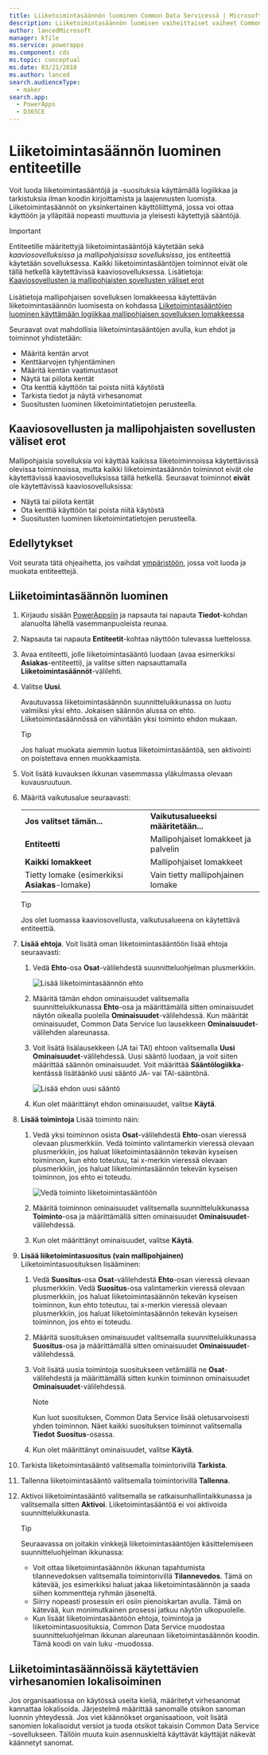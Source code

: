 ```yaml
---
title: Liiketoimintasäännön luominen Common Data Servicessä | MicrosoftDocs
description: Liiketoimintasäännön luomisen vaiheittaiset vaiheet Common Data Servicessä.
author: lancedMicrosoft
manager: kfile
ms.service: powerapps
ms.component: cds
ms.topic: conceptual
ms.date: 03/21/2018
ms.author: lanced
search.audienceType:
  - maker
search.app:
  - PowerApps
  - D365CE
---
```


# <a name="create-a-business-rule-for-an-entity"></a>Liiketoimintasäännön luominen entiteetille

Voit luoda liiketoimintasääntöjä ja -suosituksia käyttämällä logiikkaa ja tarkistuksia ilman koodin kirjoittamista ja laajennusten luomista. Liiketoimintasäännöt on yksinkertainen käyttöliittymä, jossa voi ottaa käyttöön ja ylläpitää nopeasti muuttuvia ja yleisesti käytettyjä sääntöjä.

> [!IMPORTANT]
> Entiteetille määritettyjä liiketoimintasääntöjä käytetään sekä *kaaviosovelluksissa* ja *mallipohjaisissa sovelluksissa*, jos entiteettiä käytetään sovelluksessa. Kaikki liiketoimintasääntöjen toiminnot eivät ole tällä hetkellä käytettävissä kaaviosovelluksessa. Lisätietoja: [Kaaviosovellusten ja mallipohjaisten sovellusten väliset erot](#differences-between-canvas-and-model-driven-apps)<br/><br/>
> Lisätietoja mallipohjaisen sovelluksen lomakkeessa käytettävän liiketoimintasäännön luomisesta on kohdassa [Liiketoimintasääntöjen luominen käyttämään logiikkaa mallipohjaisen sovelluksen lomakkeessa](../model-driven-apps/create-business-rules-recommendations-apply-logic-form.md)

Seuraavat ovat mahdollisia liiketoimintasääntöjen avulla, kun ehdot ja toiminnot yhdistetään:  
  
* Määritä kentän arvot  
* Kenttäarvojen tyhjentäminen  
* Määritä kentän vaatimustasot  
* Näytä tai piilota kentät  
* Ota kenttiä käyttöön tai poista niitä käytöstä  
* Tarkista tiedot ja näytä virhesanomat  
* Suositusten luominen liiketoimintatietojen perusteella.  
  
## <a name="differences-between-canvas-and-model-driven-apps"></a>Kaaviosovellusten ja mallipohjaisten sovellusten väliset erot

Mallipohjaisia sovelluksia voi käyttää kaikissa liiketoiminnoissa käytettävissä olevissa toiminnoissa, mutta kaikki liiketoimintasäännön toiminnot eivät ole käytettävissä kaaviosovelluksissa tällä hetkellä. Seuraavat toiminnot **eivät** ole käytettävissä kaaviosovelluksissa:

* Näytä tai piilota kentät  
* Ota kenttiä käyttöön tai poista niitä käytöstä  
* Suositusten luominen liiketoimintatietojen perusteella.  

## <a name="prerequisites"></a>Edellytykset
Voit seurata tätä ohjeaihetta, jos vaihdat [ympäristöön](../canvas-apps/working-with-environments.md), jossa voit luoda ja muokata entiteettejä.

## <a name="create-a-business-rule"></a>Liiketoimintasäännön luominen
  
1. Kirjaudu sisään [PowerAppsiin](https://web.powerapps.com/?utm_source=padocs&utm_medium=linkinadoc&utm_campaign=referralsfromdoc) ja napsauta tai napauta **Tiedot**-kohdan alanuolta lähellä vasemmanpuoleista reunaa.

2. Napsauta tai napauta **Entiteetit**-kohtaa näyttöön tulevassa luettelossa.
  
3. Avaa entiteetti, jolle liiketoimintasääntö luodaan (avaa esimerkiksi **Asiakas**-entiteetti), ja valitse sitten napsauttamalla **Liiketoimintasäännöt**-välilehti.  

4. Valitse **Uusi**.  
  
    Avautuvassa liiketoimintasäännön suunnitteluikkunassa on luotu valmiiksi yksi ehto. Jokaisen säännön alussa on ehto. Liiketoimintasäännössä on vähintään yksi toiminto ehdon mukaan.  

    > [!TIP]
    > Jos haluat muokata aiemmin luotua liiketoimintasääntöä, sen aktivointi on poistettava ennen muokkaamista.  
  
5. Voit lisätä kuvauksen ikkunan vasemmassa yläkulmassa olevaan kuvausruutuun.
  
6. Määritä vaikutusalue seuraavasti:  
  
    |||  
    |-|-|  
    |**Jos valitset tämän...**|**Vaikutusalueeksi määritetään...**|  
    |**Entiteetti**|Mallipohjaiset lomakkeet ja palvelin|  
    |**Kaikki lomakkeet**|Mallipohjaiset lomakkeet|  
    |Tietty lomake (esimerkiksi **Asiakas**-lomake)|Vain tietty mallipohjainen lomake|  

    > [!TIP]
    > Jos olet luomassa kaaviosovellusta, vaikutusalueena on käytettävä entiteettiä.
  
7. **Lisää ehtoja**. Voit lisätä oman liiketoimintasääntöön lisää ehtoja seuraavasti:  
  
    1. Vedä **Ehto**-osa **Osat**-välilehdestä suunnitteluohjelman plusmerkkiin.  
  
        ![Lisää liiketoimintasäännön ehto](./media/data-platform-cds-create-business-rule/add-condition-business-rule.png "Lisää liiketoimintasäännön ehto")  
  
    2. Määritä tämän ehdon ominaisuudet valitsemalla suunnitteluikkunassa **Ehto**-osa ja määrittämällä sitten ominaisuudet näytön oikealla puolella **Ominaisuudet**-välilehdessä. Kun määrität ominaisuudet, Common Data Service luo lausekkeen **Ominaisuudet**-välilehden alareunassa.  
  
    3. Voit lisätä lisälausekkeen (JA tai TAI) ehtoon valitsemalla **Uusi** **Ominaisuudet**-välilehdessä. Uusi sääntö luodaan, ja voit siiten määrittää säännön ominaisuudet. Voit määrittää **Sääntölogiikka**-kentässä lisätäänkö uusi sääntö JA- vai TAI-sääntönä.  
  
        ![Lisää ehdon uusi sääntö](./media/data-platform-cds-create-business-rule/add-new-rule-condition.png "Lisää ehdon uusi sääntö")  
  
    4. Kun olet määrittänyt ehdon ominaisuudet, valitse **Käytä**.  
  
8. **Lisää toimintoja** Lisää toiminto näin:  
  
    1. Vedä yksi toiminnon osista **Osat**-välilehdestä **Ehto**-osan vieressä olevaan plusmerkkiin. Vedä toiminto valintamerkin vieressä olevaan plusmerkkiin, jos haluat liiketoimintasäännön tekevän kyseisen toiminnon, kun ehto toteutuu, tai x-merkin vieressä olevaan plusmerkkiin, jos haluat liiketoimintasäännön tekevän kyseisen toiminnon, jos ehto ei toteudu.
  
        ![Vedä toiminto liiketoimintasääntöön](./media/data-platform-cds-create-business-rule/drag-an-action-business-rule.png "Vedä toiminto liiketoimintasääntöön")  
  
    2. Määritä toiminnon ominaisuudet valitsemalla suunnitteluikkunassa **Toiminto**-osa ja määrittämällä sitten ominaisuudet **Ominaisuudet**-välilehdessä.  
  
    3. Kun olet määrittänyt ominaisuudet, valitse **Käytä**.  
  
9. **Lisää liiketoimintasuositus (vain mallipohjainen)** Liiketoimintasuosituksen lisääminen:  
  
    1. Vedä **Suositus**-osa **Osat**-välilehdestä **Ehto**-osan vieressä olevaan plusmerkkiin. Vedä **Suositus**-osa valintamerkin vieressä olevaan plusmerkkiin, jos haluat liiketoimintasäännön tekevän kyseisen toiminnon, kun ehto toteutuu, tai x-merkin vieressä olevaan plusmerkkiin, jos haluat liiketoimintasäännön tekevän kyseisen toiminnon, jos ehto ei toteudu.  
  
    2. Määritä suosituksen ominaisuudet valitsemalla suunnitteluikkunassa **Suositus**-osa ja määrittämällä sitten ominaisuudet **Ominaisuudet**-välilehdessä.  
  
    3. Voit lisätä uusia toimintoja suositukseen vetämällä ne **Osat**-välilehdestä ja määrittämällä sitten kunkin toiminnon ominaisuudet **Ominaisuudet**-välilehdessä.  
  
        > [!NOTE]
        >  Kun luot suosituksen, Common Data Service lisää oletusarvoisesti yhden toiminnon. Näet kaikki suosituksen toiminnot valitsemalla **Tiedot** **Suositus**-osassa.  
  
    4. Kun olet määrittänyt ominaisuudet, valitse **Käytä**.  
  
10. Tarkista liiketoimintasääntö valitsemalla toimintorivillä **Tarkista**.  
  
11. Tallenna liiketoimintasääntö valitsemalla toimintorivillä **Tallenna**.  
12. Aktivoi liiketoimintasääntö valitsemalla se ratkaisunhallintaikkunassa ja valitsemalla sitten **Aktivoi**. Liiketoimintasääntöä ei voi aktivoida suunnitteluikkunasta.  
  
    > [!TIP]
    >  Seuraavassa on joitakin vinkkejä liiketoimintasääntöjen käsittelemiseen suunnitteluohjelman ikkunassa:  
    >   
    > - Voit ottaa liiketoimintasäännön ikkunan tapahtumista tilannevedoksen valitsemalla toimintorivillä **Tilannevedos**. Tämä on kätevää, jos esimerkiksi haluat jakaa liiketoimintasäännön ja saada siihen kommentteja ryhmän jäseneltä.  
    > - Siirry nopeasti prosessin eri osiin pienoiskartan avulla. Tämä on kätevää, kun monimutkainen prosessi jatkuu näytön ulkopuolelle.  
    > - Kun lisäät liiketoimintasääntöön ehtoja, toimintoja ja liiketoimintasuosituksia, Common Data Service muodostaa suunnitteluohjelman ikkunan alareunaan liiketoimintasäännön koodin. Tämä koodi on vain luku -muodossa.  
  
## <a name="localize-error-messages-used-in-business-rules"></a>Liiketoimintasäännöissä käytettävien virhesanomien lokalisoiminen  
 Jos organisaatiossa on käytössä useita kieliä, määritetyt virhesanomat kannattaa lokalisoida. Järjestelmä määrittää sanomalle otsikon sanoman luonnin yhteydessä. Jos viet käännökset organisaatioon, voit lisätä sanomien lokalisoidut versiot ja tuoda otsikot takaisin Common Data Service -sovellukseen. Tällöin muuta kuin asennuskieltä käyttävät käyttäjät näkevät käännetyt sanomat.  
  
